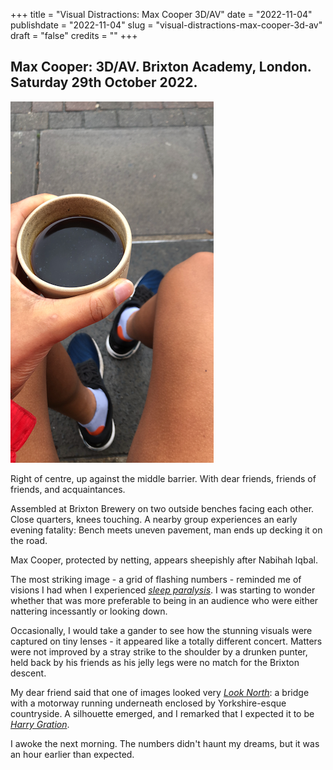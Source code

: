 +++
title = "Visual Distractions: Max Cooper 3D/AV"
date = "2022-11-04"
publishdate = "2022-11-04"
slug = "visual-distractions-max-cooper-3d-av"
draft = "false"
credits = ""
+++

## Max Cooper: 3D/AV. Brixton Academy, London. Saturday 29th October 2022.

![Cup of coffee held between legs.](visual_distraction.png)

Right of centre, up against the middle barrier. With dear friends, friends of friends, and acquaintances.

Assembled at Brixton Brewery on two outside benches facing each other. Close quarters, knees touching. A nearby group experiences an early evening fatality: Bench meets uneven pavement, man ends up decking it on the road.

Max Cooper, protected by netting, appears sheepishly after Nabihah Iqbal.

The most striking image - a grid of flashing numbers - reminded me of visions I had when I experienced [*sleep paralysis*](https://en.wikipedia.org/wiki/Sleep_paralysis). I was starting to wonder whether that was more preferable to being in an audience who were either nattering incessantly or looking down. 

Occasionally, I would take a gander to see how the stunning visuals were captured on tiny lenses - it appeared like a totally different concert. Matters were not improved by a stray strike to the shoulder by a drunken punter, held back by his friends as his jelly legs were no match for the Brixton descent.

My dear friend said that one of images looked very [*Look North*](https://en.wikipedia.org/wiki/BBC_Look_North_(Yorkshire_and_North_Midlands)): a bridge with a motorway running underneath enclosed by Yorkshire-esque countryside. A silhouette emerged, and I remarked that I expected it to be [*Harry Gration*](https://en.wikipedia.org/wiki/Harry_Gration).

I awoke the next morning. The numbers didn't haunt my dreams, but it was an hour earlier than expected.
